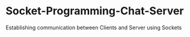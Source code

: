 # Socket-Programming-Chat-Server
Establishing communication between Clients and Server using Sockets
